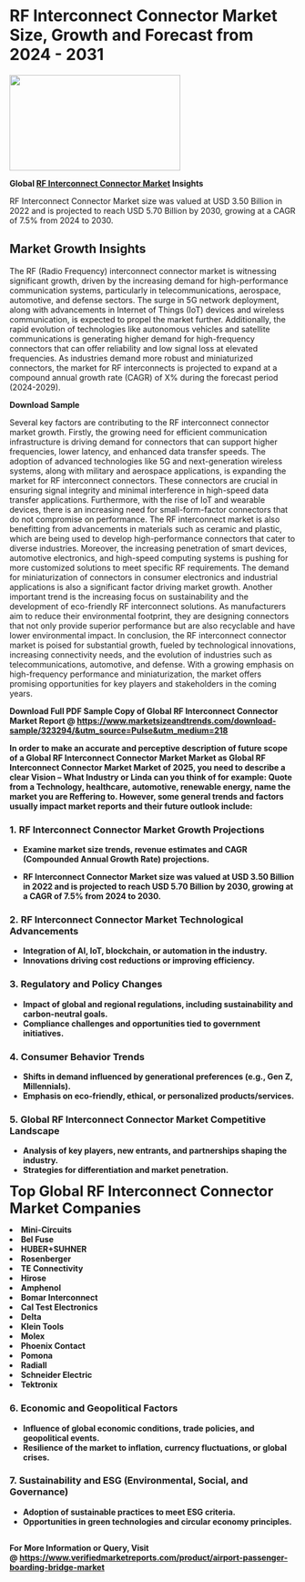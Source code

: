 <H1>RF Interconnect Connector Market Size, Growth and Forecast from 2024 - 2031</H1><img class="aligncenter size-medium wp-image-584254" src="https://thirdeyenews.in/wp-content/uploads/2024/09/Global-Market-Research-300x168.jpeg" alt="" width="300" height="168" /><p><strong>Global&nbsp;<a href="https://www.marketsizeandtrends.com/download-sample/323294/&amp;utm_source=Pulse&amp;utm_medium=218">RF Interconnect Connector Market</a> Insights</strong></p><p>RF Interconnect Connector Market size was valued at USD 3.50 Billion in 2022 and is projected to reach USD 5.70 Billion by 2030, growing at a CAGR of 7.5% from 2024 to 2030.</p><p><h2>Market Growth Insights</h2> <p>The RF (Radio Frequency) interconnect connector market is witnessing significant growth, driven by the increasing demand for high-performance communication systems, particularly in telecommunications, aerospace, automotive, and defense sectors. The surge in 5G network deployment, along with advancements in Internet of Things (IoT) devices and wireless communication, is expected to propel the market further. Additionally, the rapid evolution of technologies like autonomous vehicles and satellite communications is generating higher demand for high-frequency connectors that can offer reliability and low signal loss at elevated frequencies. As industries demand more robust and miniaturized connectors, the market for RF interconnects is projected to expand at a compound annual growth rate (CAGR) of X% during the forecast period (2024-2029).</p> <p><strong>Download Sample</strong></p> <p>Several key factors are contributing to the RF interconnect connector market growth. Firstly, the growing need for efficient communication infrastructure is driving demand for connectors that can support higher frequencies, lower latency, and enhanced data transfer speeds. The adoption of advanced technologies like 5G and next-generation wireless systems, along with military and aerospace applications, is expanding the market for RF interconnect connectors. These connectors are crucial in ensuring signal integrity and minimal interference in high-speed data transfer applications. Furthermore, with the rise of IoT and wearable devices, there is an increasing need for small-form-factor connectors that do not compromise on performance. The RF interconnect market is also benefitting from advancements in materials such as ceramic and plastic, which are being used to develop high-performance connectors that cater to diverse industries. Moreover, the increasing penetration of smart devices, automotive electronics, and high-speed computing systems is pushing for more customized solutions to meet specific RF requirements. The demand for miniaturization of connectors in consumer electronics and industrial applications is also a significant factor driving market growth. Another important trend is the increasing focus on sustainability and the development of eco-friendly RF interconnect solutions. As manufacturers aim to reduce their environmental footprint, they are designing connectors that not only provide superior performance but are also recyclable and have lower environmental impact. In conclusion, the RF interconnect connector market is poised for substantial growth, fueled by technological innovations, increasing connectivity needs, and the evolution of industries such as telecommunications, automotive, and defense. With a growing emphasis on high-frequency performance and miniaturization, the market offers promising opportunities for key players and stakeholders in the coming years.</p> <p><strong></p><p><span class=""><strong>Download Full PDF Sample Copy of Global RF Interconnect Connector Market Report</strong> @ <a href="https://www.marketsizeandtrends.com/download-sample/323294/&amp;utm_source=Pulse&amp;utm_medium=218" target="_blank">https://www.marketsizeandtrends.com/download-sample/323294/&amp;utm_source=Pulse&amp;utm_medium=218</a></span></p><p>In order to make an accurate and perceptive description of future scope of a Global&nbsp;RF Interconnect Connector Market Market as Global&nbsp;RF Interconnect Connector Market Market of 2025, you need to describe a clear Vision &ndash; What Industry or Linda can you think of for example: Quote from a Technology, healthcare, automotive, renewable energy, name the market you are Reffering to. However, some general trends and factors usually impact market reports and their future outlook include:</p><h3>1.&nbsp;<strong>RF Interconnect Connector Market Growth Projections</strong></h3><ul><li>Examine market size trends, revenue estimates and CAGR (Compounded Annual Growth Rate) projections.</li><li><p>RF Interconnect Connector Market size was valued at USD 3.50 Billion in 2022 and is projected to reach USD 5.70 Billion by 2030, growing at a CAGR of 7.5% from 2024 to 2030.</p></li></ul><h3>2.&nbsp;<strong>RF Interconnect Connector Market Technological Advancements</strong></h3><ul><li>Integration of AI, IoT, blockchain, or automation in the industry.</li><li>Innovations driving cost reductions or improving efficiency.</li></ul><h3>3.&nbsp;<strong>Regulatory and Policy Changes</strong></h3><ul><li>Impact of global and regional regulations, including sustainability and carbon-neutral goals.</li><li>Compliance challenges and opportunities tied to government initiatives.</li></ul><h3>4.&nbsp;<strong>Consumer Behavior Trends</strong></h3><ul><li>Shifts in demand influenced by generational preferences (e.g., Gen Z, Millennials).</li><li>Emphasis on eco-friendly, ethical, or personalized products/services.</li></ul><h3>5.&nbsp;<strong>Global RF Interconnect Connector Market Competitive Landscape</strong></h3><ul><li>Analysis of key players, new entrants, and partnerships shaping the industry.</li><li>Strategies for differentiation and market penetration.</li></ul><p data-pm-slice="1 1 []"><span style="color: inherit; font-family: inherit; font-size: 25px;">Top Global RF Interconnect Connector Market Companies</span></p><div class="" data-test-id=""><p><li>Mini-Circuits</li><li> Bel Fuse</li><li> HUBER+SUHNER</li><li> Rosenberger</li><li> TE Connectivity</li><li> Hirose</li><li> Amphenol</li><li> Bomar Interconnect</li><li> Cal Test Electronics</li><li> Delta</li><li> Klein Tools</li><li> Molex</li><li> Phoenix Contact</li><li> Pomona</li><li> Radiall</li><li> Schneider Electric</li><li> Tektronix</li></p></div><h3>6.&nbsp;<strong>Economic and Geopolitical Factors</strong></h3><ul><li>Influence of global economic conditions, trade policies, and geopolitical events.</li><li>Resilience of the market to inflation, currency fluctuations, or global crises.</li></ul><h3>7.&nbsp;<strong>Sustainability and ESG (Environmental, Social, and Governance)</strong></h3><ul><li>Adoption of sustainable practices to meet ESG criteria.</li><li>Opportunities in green technologies and circular economy principles.</li></ul><h2><strong style="font-size: 14px;">For More Information or Query, Visit @&nbsp;</strong><a style="background-color: #ffffff; font-size: 14px;" href="https://www.marketsizeandtrends.com/report/rf-interconnect-connector-market/" target="_blank">https://www.verifiedmarketreports.com/product/airport-passenger-boarding-bridge-market</a></h2>
